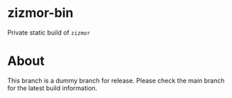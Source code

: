 # zizmor-bin
Private static build of `zizmor`

# About
This branch is a dummy branch for release.
Please check the main branch for the latest build information.
